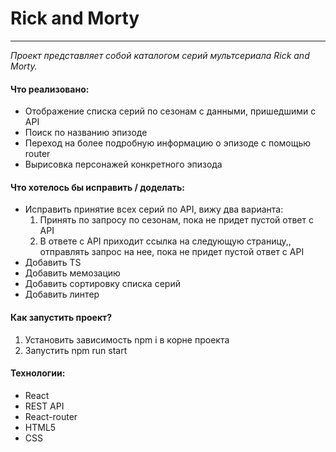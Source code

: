 # Rick and Morty
_____________________________________________________________________________

_Проект представляет собой каталогом серий мультсериала Rick and Morty._  

#### Что реализовано:  
* Отображение списка серий по сезонам с данными, пришедшими с API  
* Поиск по названию эпизоде    
* Переход на более подробную информацию о эпизоде с помощью router    
* Вырисовка персонажей конкретного эпизода  

#### Что хотелось бы исправить / доделать:  
* Исправить принятие всех серий по API, вижу два варианта: 
     1. Принять по запросу по сезонам, пока не придет пустой ответ с API  
     2. В ответе с API приходит ссылка на следующую страницу,, отправлять запрос на нее, пока не придет пустой ответ с API  
* Добавить TS  
* Добавить мемозацию  
* Добавить сортировку списка серий  
* Добавить линтер  


#### Как запустить проект?
1. Установить зависимость npm i в корне проекта
2. Запустить npm run start

#### Технологии:
* React  
* REST API
* React-router
* HTML5  
* CSS  
